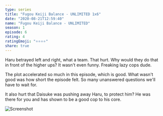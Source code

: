 ```yaml
---
type: series
title: "Fugou Keiji Balance - UNLIMITED 1x6"
date: "2020-08-21T12:59:40"
name: "Fugou Keiji Balance - UNLIMITED"
season: 1
episode: 6
rating: 4
ratingEmoji: "⭐️⭐️⭐️⭐️"
share: true
---
```


Haru betrayed left and right, what a team. That hurt. Why would they do that in front of the higher ups? It wasn't even funny. Freaking lazy cops dude.

The plot accelerated so much in this episode, which is good. What wasn't good was how short the episode felt. So many unanswered questions we'll have to wait for.

It also hurt that Daisuke was pushing away Haru, to protect him? He was there for you and has shown to be a good cop to his core.

![Screenshot](https://cldup.com/dOvcLxex5H.jpg)
